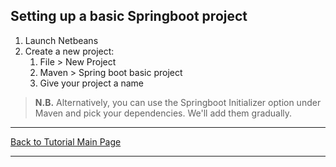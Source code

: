 ## Setting up a basic Springboot project

1. Launch Netbeans
2. Create a new project:
    1. File > New Project
    2. Maven > Spring boot basic project
    3. Give your project a name

> **N.B.** Alternatively, you can use the Springboot Initializer option under Maven and pick your dependencies. We'll add them gradually.

<hr />
<a href="/tutorials" class="btn" >Back to Tutorial Main Page</a>
<hr />

